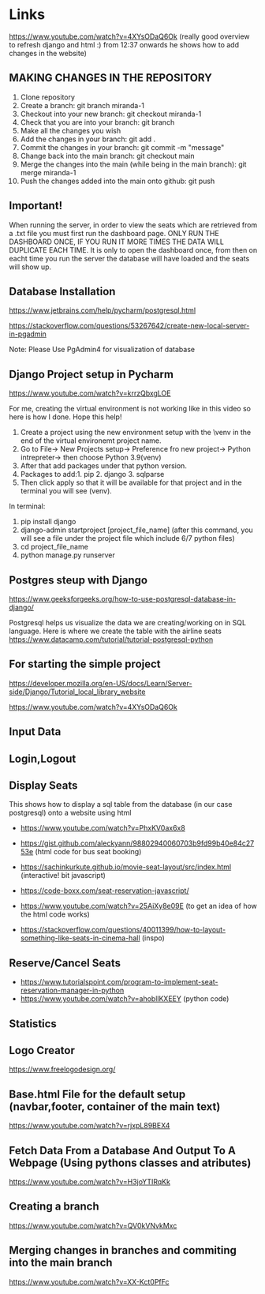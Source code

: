 # Links

https://www.youtube.com/watch?v=4XYsODaQ6Ok (really good overview to refresh django and html :) from 12:37 onwards he shows how to add changes in the website)

## MAKING CHANGES IN THE REPOSITORY

1. Clone repository 
2. Create a branch: 
git branch miranda-1
3. Checkout into your new branch:
git checkout miranda-1
4. Check that you are into your branch:
git branch
5. Make all the changes you wish
6. Add the changes in your branch:
git add .
7. Commit the changes in your branch:
git commit -m "message"
8. Change back into the main branch:
git checkout main
9. Merge the changes into the main (while being in the main branch):
git merge miranda-1
10. Push the changes added into the main onto github:
git push


## Important!
When running the server, in order to view the seats which are retrieved from a .txt file you must first run the dashboard page. ONLY RUN THE DASHBOARD ONCE, IF YOU RUN IT MORE TIMES THE DATA WILL DUPLICATE EACH TIME. It is only to open the dashboard once, from then on eacht time you run the server the database will have loaded and the seats will show up.

## Database Installation 
https://www.jetbrains.com/help/pycharm/postgresql.html

https://stackoverflow.com/questions/53267642/create-new-local-server-in-pgadmin

Note: Please Use PgAdmin4 for visualization of database

## Django Project setup in Pycharm
https://www.youtube.com/watch?v=krrzQbxgLOE

For me, creating the virtual environment is not working like in this video so here is how I done. Hope this help!
1. Create a project using the new environment setup with the \venv in the end of the virtual environemt project name.
2. Go to File-> New Projects setup-> Preference fro new project-> Python intrepreter-> then choose Python 3.9(venv)
3. After that add packages under that python version. 
4. Packages to add:1. pip 2. django 3. sqlparse
5. Then click apply so that it will be available for that project and in the terminal you will see (venv).

In terminal:
1. pip install django
2. django-admin startproject [project_file_name] (after this command, you will see a file under the project file which include 6/7 python files)
3. cd project_file_name
4. python manage.py runserver

## Postgres steup with Django
https://www.geeksforgeeks.org/how-to-use-postgresql-database-in-django/

Postgresql helps us visualize the data we are creating/working on in SQL language. Here is where we create the table with the airline seats 
https://www.datacamp.com/tutorial/tutorial-postgresql-python

## For starting the simple project
https://developer.mozilla.org/en-US/docs/Learn/Server-side/Django/Tutorial_local_library_website

https://www.youtube.com/watch?v=4XYsODaQ6Ok

## Input Data

## Login,Logout

## Display Seats
This shows how to display a sql table from the database (in our case postgresql) onto a website using html
- https://www.youtube.com/watch?v=PhxKV0ax6x8

- https://gist.github.com/aleckyann/98802940060703b9fd99b40e84c2753e (html code for bus seat booking)
- https://sachinkurkute.github.io/movie-seat-layout/src/index.html (interactive! bit javascript)
- https://code-boxx.com/seat-reservation-javascript/
- https://www.youtube.com/watch?v=25AiXy8e09E (to get an idea of how the html code works)
- https://stackoverflow.com/questions/40011399/how-to-layout-something-like-seats-in-cinema-hall (inspo)

## Reserve/Cancel Seats
- https://www.tutorialspoint.com/program-to-implement-seat-reservation-manager-in-python
- https://www.youtube.com/watch?v=ahobllKXEEY (python code)

## Statistics



## Logo Creator
https://www.freelogodesign.org/

## Base.html File for the default setup (navbar,footer, container of the main text)
https://www.youtube.com/watch?v=rjxpL89BEX4

## Fetch Data From a Database And Output To A Webpage (Using pythons classes and atributes)
https://www.youtube.com/watch?v=H3joYTIRqKk

## Creating a branch
https://www.youtube.com/watch?v=QV0kVNvkMxc

## Merging changes in branches and commiting into the main branch
https://www.youtube.com/watch?v=XX-Kct0PfFc
